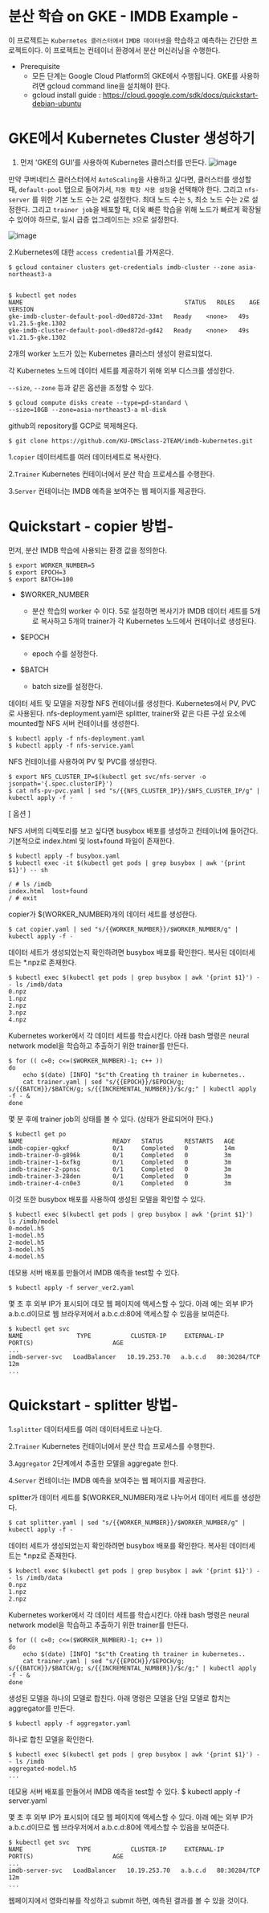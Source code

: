 # 분산 학습 on GKE - IMDB Example -
이 프로젝트는 `Kubernetes 클러스터에서` `IMDB 데이터셋`을 학습하고 예측하는 간단한 프로젝트이다. 이 프로젝트는 컨테이너 환경에서 분산 머신러닝을 수행한다.

* Prerequisite
    - 모든 단계는 Google Cloud Platform의 GKE에서 수행됩니다. GKE를 사용하려면 gcloud command line을 설치해야 한다.
    - gcloud install guide : https://cloud.google.com/sdk/docs/quickstart-debian-ubuntu

# GKE에서 Kubernetes Cluster 생성하기
1. 먼저 'GKE의 GUI'를 사용하여 Kubernetes 클러스터를 만든다.
![image](https://user-images.githubusercontent.com/77087144/146132088-7fb116e0-4164-4ebd-afaf-084d5d64aed5.png)


만약 쿠버네티스 클러스터에서 `AutoScaling`을 사용하고 싶다면, 클러스터를 생성할 때, `default-pool` 탭으로 들어가서, `자동 확장 사용 설정`을 선택해야 한다.
그리고 `nfs-server` 를 위한 기본 노드 수는 2로 설정한다. 최대 노드 수는 `5`, 최소 노드 수는 `2`로 설정한다. 그리고 `trainer job`을 배포할 때, 더욱 빠른 학습을 위해
노드가 빠르게 확장될 수 있어야 하므로, 일시 급증 업그레이드는 `3`으로 설정한다.

![image](https://user-images.githubusercontent.com/77087144/146133192-fb690b4d-7c8f-4c31-baf7-e33493e2aeca.png)


2.Kubernetes에 대한 `access credential`를 가져온다.

    $ gcloud container clusters get-credentials imdb-cluster --zone asia-northeast3-a
  

    $ kubectl get nodes
    NAME                                             STATUS   ROLES    AGE   VERSION
    gke-imdb-cluster-default-pool-d0ed872d-33mt   Ready    <none>   49s   v1.21.5-gke.1302
    gke-imdb-cluster-default-pool-d0ed872d-gd42   Ready    <none>   49s   v1.21.5-gke.1302
    

2개의 worker 노드가 있는 Kubernetes 클러스터 생성이 완료되었다.

각 Kubernetes 노드에 데이터 세트를 제공하기 위해 외부 디스크를 생성한다.

`--size`, `--zone` 등과 같은 옵션을 조정할 수 있다.

    $ gcloud compute disks create --type=pd-standard \
    --size=10GB --zone=asia-northeast3-a ml-disk

github의 repository를 GCP로 복제해온다.

    $ git clone https://github.com/KU-DMSclass-2TEAM/imdb-kubernetes.git

1.`copier` 데이터세트를 여러 데이터세트로 복사한다.

2.`Trainer` Kubernetes 컨테이너에서 분산 학습 프로세스를 수행한다.

3.`Server` 컨테이너는 IMDB 예측을 보여주는 웹 페이지를 제공한다.

# Quickstart - copier 방법-
먼저, 분산 IMDB 학습에 사용되는 환경 값을 정의한다.

    $ export WORKER_NUMBER=5
    $ export EPOCH=3
    $ export BATCH=100
    
* $WORKER_NUMBER 
    - 분산 학습의 worker 수 이다. 5로 설정하면 복사기가 IMDB 데이터 세트를 5개로 복사하고 5개의 trainer가 각 Kubernetes 노드에서 컨테이너로 생성된다.

* $EPOCH 
    - epoch 수를 설정한다.
* $BATCH
    - batch size를 설정한다.

데이터 세트 및 모델을 저장할 NFS 컨테이너를 생성한다. Kubernetes에서 PV, PVC로 사용된다. nfs-deployment.yaml은 splitter, trainer와 같은 다른 구성 요소에 mounted할 NFS 서버 컨테이너를 생성한다.

    $ kubectl apply -f nfs-deployment.yaml
    $ kubectl apply -f nfs-service.yaml
    
NFS 컨테이너를 사용하여 PV 및 PVC를 생성한다.

    $ export NFS_CLUSTER_IP=$(kubectl get svc/nfs-server -o jsonpath='{.spec.clusterIP}')
    $ cat nfs-pv-pvc.yaml | sed "s/{{NFS_CLUSTER_IP}}/$NFS_CLUSTER_IP/g" | kubectl apply -f -
    
[ 옵션 ]

NFS 서버의 디렉토리를 보고 싶다면 busybox 배포를 생성하고 컨테이너에 들어간다. 기본적으로 index.html 및 lost+found 파일이 존재한다.

    $ kubectl apply -f busybox.yaml
    $ kubectl exec -it $(kubectl get pods | grep busybox | awk '{print $1}') -- sh

    / # ls /imdb
    index.html  lost+found
    / # exit
    
copier가 $(WORKER_NUMBER)개의 데이터 세트를 생성한다.

    $ cat copier.yaml | sed "s/{{WORKER_NUMBER}}/$WORKER_NUMBER/g" | kubectl apply -f -
    
데이터 세트가 생성되었는지 확인하려면 busybox 배포를 확인한다. 복사된 데이터세트는 *.npz로 존재한다.

    $ kubectl exec $(kubectl get pods | grep busybox | awk '{print $1}') -- ls /imdb/data
    0.npz
    1.npz
    2.npz
    3.npz
    4.npz
    
Kubernetes worker에서 각 데이터 세트를 학습시킨다. 아래 bash 명령은 neural network model을 학습하고 추출하기 위한 trainer를 만든다.

    $ for (( c=0; c<=($WORKER_NUMBER)-1; c++ ))
    do
        echo $(date) [INFO] "$c"th Creating th trainer in kubernetes..
        cat trainer.yaml | sed "s/{{EPOCH}}/$EPOCH/g; s/{{BATCH}}/$BATCH/g; s/{{INCREMENTAL_NUMBER}}/$c/g;" | kubectl apply -f - &
    done
    
몇 분 후에 trainer job의 상태를 볼 수 있다. (상태가 완료되어야 한다.)

    $ kubectl get po
    NAME                         READY   STATUS      RESTARTS   AGE
    imdb-copier-qgkxf            0/1     Completed   0          14m
    imdb-trainer-0-g896k         0/1     Completed   0          3m
    imdb-trainer-1-6xfkg         0/1     Completed   0          3m
    imdb-trainer-2-ppnsc         0/1     Completed   0          3m
    imdb-trainer-3-28den         0/1     Completed   0          3m
    imdb-trainer-4-cn0e3         0/1     Completed   0          3m
    
이것 또한 busybox 배포를 사용하여 생성된 모델을 확인할 수 있다.

    $ kubectl exec $(kubectl get pods | grep busybox | awk '{print $1}') ls /imdb/model
    0-model.h5
    1-model.h5
    2-model.h5
    3-model.h5
    4-model.h5
    
데모용 서버 배포를 만들어서 IMDB 예측을 test할 수 있다.

    $ kubectl apply -f server_ver2.yaml


몇 초 후 외부 IP가 표시되어 데모 웹 페이지에 액세스할 수 있다. 아래 예는 외부 IP가 a.b.c.d이므로 웹 브라우저에서 a.b.c.d:80에 액세스할 수 있음을 보여준다.

    $ kubectl get svc
    NAME               TYPE           CLUSTER-IP     EXTERNAL-IP      PORT(S)                      AGE
    ...
    imdb-server-svc   LoadBalancer   10.19.253.70   a.b.c.d   80:30284/TCP                 12m
    ...
    

# Quickstart - splitter 방법-

1.`splitter` 데이터세트를 여러 데이터세트로 나눈다.

2.`Trainer` Kubernetes 컨테이너에서 분산 학습 프로세스를 수행한다.

3.`Aggregator` 2단계에서 추출한 모델을 aggregate 한다.

4.`Server` 컨테이너는 IMDB 예측을 보여주는 웹 페이지를 제공한다.

splitter가 데이터 세트를 $(WORKER_NUMBER)개로 나누어서 데이터 세트를 생성한다.

    $ cat splitter.yaml | sed "s/{{WORKER_NUMBER}}/$WORKER_NUMBER/g" | kubectl apply -f -

데이터 세트가 생성되었는지 확인하려면 busybox 배포를 확인한다. 복사된 데이터세트는 *.npz로 존재한다.

    $ kubectl exec $(kubectl get pods | grep busybox | awk '{print $1}') -- ls /imdb/data
    0.npz
    1.npz
    2.npz
    
Kubernetes worker에서 각 데이터 세트를 학습시킨다. 아래 bash 명령은 neural network model을 학습하고 추출하기 위한 trainer를 만든다.

    $ for (( c=0; c<=($WORKER_NUMBER)-1; c++ ))
    do
        echo $(date) [INFO] "$c"th Creating th trainer in kubernetes..
        cat trainer.yaml | sed "s/{{EPOCH}}/$EPOCH/g; s/{{BATCH}}/$BATCH/g; s/{{INCREMENTAL_NUMBER}}/$c/g;" | kubectl apply -f - &
    done

생성된 모델을 하나의 모델로 합친다. 아래 명령은 모델을 단일 모델로 합치는 aggregator를 만든다.

    $ kubectl apply -f aggregator.yaml

하나로 합친 모델을 확인한다.

    $ kubectl exec $(kubectl get pods | grep busybox | awk '{print $1}') -- ls /imdb
    aggregated-model.h5
    ...
    
데모용 서버 배포를 만들어서 IMDB 예측을 test할 수 있다.
    $ kubectl apply -f server.yaml
    
몇 초 후 외부 IP가 표시되어 데모 웹 페이지에 액세스할 수 있다. 아래 예는 외부 IP가 a.b.c.d이므로 웹 브라우저에서 a.b.c.d:80에 액세스할 수 있음을 보여준다.

    $ kubectl get svc
    NAME               TYPE           CLUSTER-IP     EXTERNAL-IP      PORT(S)                      AGE
    ...
    imdb-server-svc   LoadBalancer   10.19.253.70   a.b.c.d   80:30284/TCP                 12m
    ...
    
웹페이지에서 영화리뷰를 작성하고 submit 하면,
예측된 결과를 볼 수 있을 것이다.
